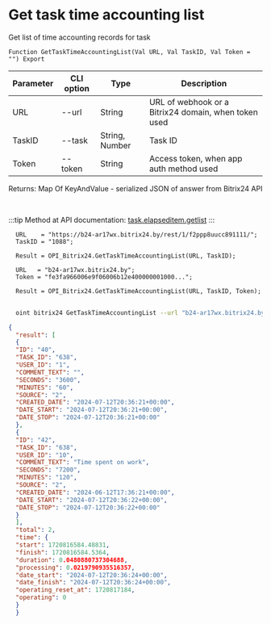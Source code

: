 ﻿---
sidebar_position: 3
---

# Get task time accounting list
 Get list of time accounting records for task



`Function GetTaskTimeAccountingList(Val URL, Val TaskID, Val Token = "") Export`

  | Parameter | CLI option | Type | Description |
  |-|-|-|-|
  | URL | --url | String | URL of webhook or a Bitrix24 domain, when token used |
  | TaskID | --task | String, Number | Task ID |
  | Token | --token | String | Access token, when app auth method used |

  
  Returns:  Map Of KeyAndValue - serialized JSON of answer from Bitrix24 API

<br/>

:::tip
Method at API documentation: [task.elapseditem.getlist](https://dev.1c-bitrix.ru/rest_help/tasks/task/elapseditem/getlist.php)
:::
<br/>


```bsl title="Code example"
  URL    = "https://b24-ar17wx.bitrix24.by/rest/1/f2ppp8uucc891111/";
  TaskID = "1088";
  
  Result = OPI_Bitrix24.GetTaskTimeAccountingList(URL, TaskID);
  
  URL   = "b24-ar17wx.bitrix24.by";
  Token = "fe3fa966006e9f06006b12e400000001000...";
  
  Result = OPI_Bitrix24.GetTaskTimeAccountingList(URL, TaskID, Token);
```



```sh title="CLI command example"
    
  oint bitrix24 GetTaskTimeAccountingList --url "b24-ar17wx.bitrix24.by" --task "1088" --token "fe3fa966006e9f06006b12e400000001000..."

```

```json title="Result"
{
  "result": [
  {
  "ID": "40",
  "TASK_ID": "638",
  "USER_ID": "1",
  "COMMENT_TEXT": "",
  "SECONDS": "3600",
  "MINUTES": "60",
  "SOURCE": "2",
  "CREATED_DATE": "2024-07-12T20:36:21+00:00",
  "DATE_START": "2024-07-12T20:36:21+00:00",
  "DATE_STOP": "2024-07-12T20:36:21+00:00"
  },
  {
  "ID": "42",
  "TASK_ID": "638",
  "USER_ID": "10",
  "COMMENT_TEXT": "Time spent on work",
  "SECONDS": "7200",
  "MINUTES": "120",
  "SOURCE": "2",
  "CREATED_DATE": "2024-06-12T17:36:21+00:00",
  "DATE_START": "2024-07-12T20:36:22+00:00",
  "DATE_STOP": "2024-07-12T20:36:22+00:00"
  }
  ],
  "total": 2,
  "time": {
  "start": 1720816584.48831,
  "finish": 1720816584.5364,
  "duration": 0.0480880737304688,
  "processing": 0.0219790935516357,
  "date_start": "2024-07-12T20:36:24+00:00",
  "date_finish": "2024-07-12T20:36:24+00:00",
  "operating_reset_at": 1720817184,
  "operating": 0
  }
  }
```
